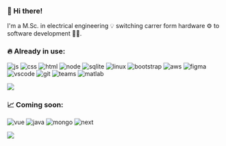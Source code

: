 <h3> 👋 Hi there!</h3>

<p >I'm a M.Sc. in electrical engineering 💡 switching carrer form hardware ⚙️ to software development 👨‍💻.<p>
  
<h3>🔥 Already in use:</h3>

![js](https://user-images.githubusercontent.com/73071973/165581426-90f1daff-9992-4788-84ac-88030ad32026.svg)
![css](https://user-images.githubusercontent.com/73071973/165581723-27ba322d-d8d5-43d2-9f57-7bff5b5c085a.svg)
![html](https://user-images.githubusercontent.com/73071973/165581793-6ba9eab5-c13a-4c3b-9502-a1cecf0698fe.svg)
![node](https://user-images.githubusercontent.com/73071973/165581845-247a28a2-4e64-470f-8835-c1d3d39a0a1c.svg)
![sqlite](https://user-images.githubusercontent.com/73071973/165581899-0b06c1f5-0ca5-4055-8438-d2b56c60609e.svg)
![linux](https://user-images.githubusercontent.com/73071973/165581960-d4f66d19-edbc-48e1-bc7d-5b33ea371a89.svg)
![bootstrap](https://user-images.githubusercontent.com/73071973/165582005-3ac189b8-d31d-4f0a-b36b-0d263af68f34.svg)
![aws](https://user-images.githubusercontent.com/73071973/165582236-7b64aa31-a279-4010-ab27-4ec53d910757.svg)
![figma](https://user-images.githubusercontent.com/73071973/165582320-043a9c0e-7a85-4845-ae62-c7075de6dbd2.svg)
![vscode](https://user-images.githubusercontent.com/73071973/165582344-32bcb032-31b5-4834-b14f-7d8c26636f0d.svg)
![git](https://user-images.githubusercontent.com/73071973/165582399-fd7b8634-a278-4c7c-b465-95cc604e8bcb.svg)
![teams](https://user-images.githubusercontent.com/73071973/165582463-1fb98e7d-977a-4970-975c-b24463de8bfd.svg)
![matlab](https://user-images.githubusercontent.com/73071973/165582509-483a1863-7003-4ce0-8cae-aa717f133107.svg)

<img align="center" src="https://github-readme-stats.vercel.app/api/top-langs/?username=lucasmdpereira&layout=compact&theme=github_dark" />

<h3>📈 Coming soon:</h3>

![vue](https://user-images.githubusercontent.com/73071973/165584003-4f760434-0503-450a-9377-4b784d5770b1.svg)
![java](https://user-images.githubusercontent.com/73071973/165584131-044075ed-f2da-46af-a0ad-d150936e062c.svg)
![mongo](https://user-images.githubusercontent.com/73071973/165584139-7431a3e5-2b58-4656-ae6a-61603f730004.svg)
![next](https://user-images.githubusercontent.com/73071973/165584151-b24ef4cf-d4d8-4717-beff-5c5ee1728af8.svg)


<img align="center" src="https://github-readme-stats.vercel.app/api?username=lucasmdpereira&show_icons=true&theme=github_dark" />





